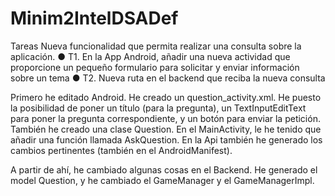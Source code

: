 # Minim2IntelDSADef
Tareas
Nueva funcionalidad que permita realizar una consulta sobre la aplicación.
● T1. En la App Android, añadir una nueva actividad que proporcione un pequeño
formulario para solicitar y enviar información sobre un tema
● T2. Nueva ruta en el backend que reciba la nueva consulta

Primero he editado Android. He creado un question_activity.xml. He puesto la posibilidad de poner un título (para la pregunta), un TextInputEditText para poner la pregunta correspondiente, y un botón para enviar la petición.
También he creado una clase Question. En el MainActivity, le he tenido que añadir una función llamada AskQuestion. En la Api también he generado los cambios pertinentes (también en el AndroidManifest).

A partir de ahí, he cambiado algunas cosas en el Backend. He generado el model Question, y he cambiado el GameManager y el GameManagerImpl. 
